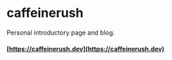 
# caffeinerush

Personal introductory page and blog.

#### [https://caffeinerush.dev](https://caffeinerush.dev)
